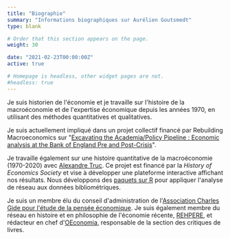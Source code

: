 ```yaml
---
title: "Biographie" 
summary: "Informations biographiques sur Aurélien Goutsmedt"
type: blank

# Order that this section appears on the page.
weight: 30

date: "2021-02-23T00:00:00Z"
active: true

# Homepage is headless, other widget pages are not.
#headless: true
---
```


Je suis historien de l'économie et je travaille sur l'histoire de la macroéconomie et de l'expertise économique depuis les années 1970, en utilisant des méthodes quantitatives et qualitatives.

Je suis actuellement impliqué dans un projet collectif financé par Rebuilding Macroeconomics sur "[Excavating the Academia/Policy Pipeline : Economic analysis at the Bank of England Pre and Post-Crisis](https://www.rebuildingmacroeconomics.ac.uk/academia-policy-pipeline)".

Je travaille également sur une histoire quantitative de la macroéconomie (1970-2020) avec [Alexandre Truc](https://sites.google.com/view/alexandre-truc/home-and-contact). Ce projet est financé par la _History of Economics Society_ et vise à développer une plateforme interactive affichant nos résultats. Nous développons des [paquets sur R](https://github.com/agoutsmedt/biblionetwork) pour appliquer l'analyse de réseau aux données bibliométriques. 

Je suis un membre élu du conseil d'administration de l'[Association Charles Gide pour l'étude de la pensée économique](http://www.charlesgide.fr/). Je suis également membre du réseau en histoire et en philosophie de l'économie récente, [REHPERE](https://rehpere.org/), et rédacteur en chef d'[OEconomia](https://journals.openedition.org/oeconomia/), responsable de la section des critiques de livres.

